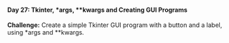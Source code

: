 #### Day 27: Tkinter, *args, **kwargs and Creating GUI Programs
**Challenge:** Create a simple Tkinter GUI program with a button and a label, using *args and **kwargs.



